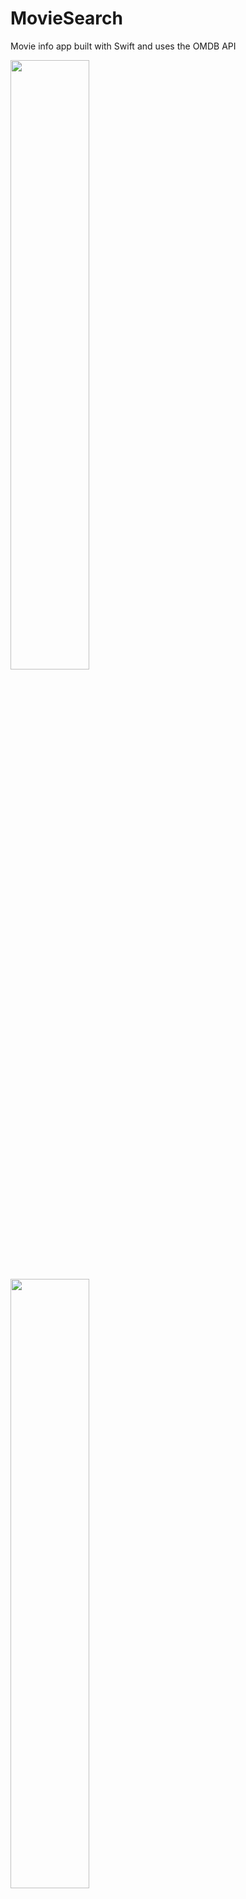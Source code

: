 # MovieSearch
Movie info app built with Swift and uses the OMDB API

<img src = "https://user-images.githubusercontent.com/32436768/221437066-89cf96cc-3c74-4390-b2a4-bdea2162ad6e.png" width=50% height=50%>
<img src = "https://user-images.githubusercontent.com/32436768/221437063-903ebe74-4def-40fd-8d3c-1523d6de5823.png" width=50% height=50%>
<img src = "https://user-images.githubusercontent.com/32436768/221437061-7683144f-56a4-458a-98f7-3fb9cf62a7bb.png" width=50% height=50%>
